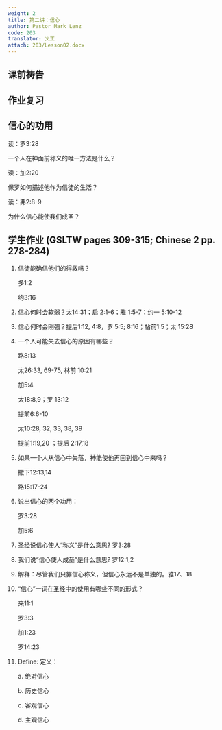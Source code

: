 ```yaml
---
weight: 2
title: 第二讲：信心
author: Pastor Mark Lenz
code: 203
translator: 义工
attach: 203/Lesson02.docx
---
```

## 课前祷告

## 作业复习

## 信心的功用

读：罗3:28

一个人在神面前称义的唯一方法是什么？

读：加2:20

保罗如何描述他作为信徒的生活？

读：弗2:8-9

为什么信心能使我们成圣？

## 学生作业 (GSLTW pages 309-315; Chinese 2 pp. 278-284)

1. 信徒能确信他们的得救吗？

    多1:2

    约3:16

2. 信心何时会软弱？太14:31；启 2:1-6；雅 1:5-7；约一 5:10-12

3. 信心何时会刚强？提后1:12, 4:8，罗 5:5; 8:16；帖前1:5；太 15:28

4. 一个人可能失去信心的原因有哪些？

    路8:13

    太26:33, 69-75, 林前 10:21

    加5:4

    太18:8,9；罗 13:12

    提前6:6-10

    太10:28, 32, 33, 38, 39

    提前1:19,20 ；提后 2:17,18

5. 如果一个人从信心中失落，神能使他再回到信心中来吗？

    撒下12:13,14

    路15:17-24

6. 说出信心的两个功用：

    罗3:28

    加5:6

7. 圣经说信心使人“称义”是什么意思?  罗3:28

8. 我们说“信心使人成圣”是什么意思? 罗12:1,2

9. 解释：尽管我们只靠信心称义，但信心永远不是单独的。雅17、18

10. “信心”一词在圣经中的使用有哪些不同的形式？

    来11:1

    罗3:3

    加1:23

    罗14:23

11. Define:   定义：

    a. 绝对信心

    b. 历史信心

    c. 客观信心

    d. 主观信心
